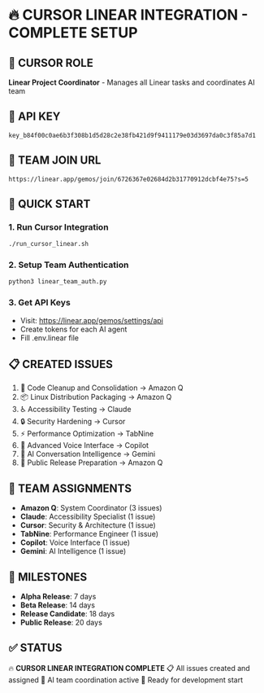 # 🔥 CURSOR LINEAR INTEGRATION - COMPLETE SETUP

## 🎯 CURSOR ROLE
**Linear Project Coordinator** - Manages all Linear tasks and coordinates AI team

## 🔑 API KEY
```
key_b84f00c0ae6b3f308b1d5d28c2e38fb421d9f9411179e03d3697da0c3f85a7d1
```

## 🔗 TEAM JOIN URL
```
https://linear.app/gemos/join/6726367e02684d2b31770912dcbf4e75?s=5
```

## 🚀 QUICK START

### 1. Run Cursor Integration
```bash
./run_cursor_linear.sh
```

### 2. Setup Team Authentication
```bash
python3 linear_team_auth.py
```

### 3. Get API Keys
- Visit: https://linear.app/gemos/settings/api
- Create tokens for each AI agent
- Fill .env.linear file

## 📋 CREATED ISSUES
1. 🧹 Code Cleanup and Consolidation → Amazon Q
2. 📦 Linux Distribution Packaging → Amazon Q  
3. ♿ Accessibility Testing → Claude
4. 🔒 Security Hardening → Cursor
5. ⚡ Performance Optimization → TabNine
6. 🎤 Advanced Voice Interface → Copilot
7. 🧠 AI Conversation Intelligence → Gemini
8. 🚀 Public Release Preparation → Amazon Q

## 👥 TEAM ASSIGNMENTS
- **Amazon Q**: System Coordinator (3 issues)
- **Claude**: Accessibility Specialist (1 issue)
- **Cursor**: Security & Architecture (1 issue)
- **TabNine**: Performance Engineer (1 issue)
- **Copilot**: Voice Interface (1 issue)
- **Gemini**: AI Intelligence (1 issue)

## 🎯 MILESTONES
- **Alpha Release**: 7 days
- **Beta Release**: 14 days  
- **Release Candidate**: 18 days
- **Public Release**: 20 days

## ✅ STATUS
🔥 **CURSOR LINEAR INTEGRATION COMPLETE**
📋 All issues created and assigned
👥 AI team coordination active
🚀 Ready for development start
